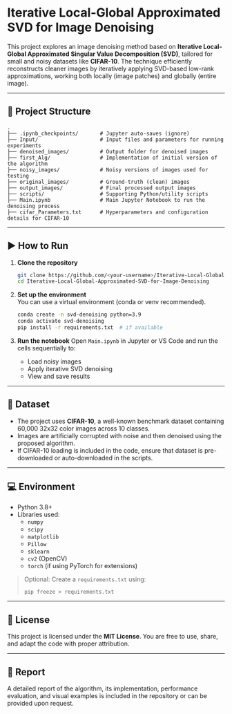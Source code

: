 # Iterative Local-Global Approximated SVD for Image Denoising

This project explores an image denoising method based on **Iterative Local-Global Approximated Singular Value Decomposition (SVD)**, tailored for small and noisy datasets like **CIFAR-10**. The technique efficiently reconstructs cleaner images by iteratively applying SVD-based low-rank approximations, working both locally (image patches) and globally (entire image).

---

## 📁 Project Structure

```
.
├── .ipynb_checkpoints/       # Jupyter auto-saves (ignore)
├── Input/                    # Input files and parameters for running experiments
├── denoised_images/          # Output folder for denoised images
├── first_Alg/                # Implementation of initial version of the algorithm
├── noisy_images/             # Noisy versions of images used for testing
├── original_images/          # Ground-truth (clean) images
├── output_images/            # Final processed output images
├── scripts/                  # Supporting Python/utility scripts
├── Main.ipynb                # Main Jupyter Notebook to run the denoising process
├── cifar_Parameters.txt      # Hyperparameters and configuration details for CIFAR-10
```

---

## ▶️ How to Run

1. **Clone the repository**
   ```bash
   git clone https://github.com/<your-username>/Iterative-Local-Global-Approximated-SVD-for-Image-Denoising.git
   cd Iterative-Local-Global-Approximated-SVD-for-Image-Denoising
   ```

2. **Set up the environment**  
   You can use a virtual environment (conda or venv recommended).
   ```bash
   conda create -n svd-denoising python=3.9
   conda activate svd-denoising
   pip install -r requirements.txt  # if available
   ```

3. **Run the notebook**
   Open `Main.ipynb` in Jupyter or VS Code and run the cells sequentially to:
   - Load noisy images
   - Apply iterative SVD denoising
   - View and save results

---

## 🧪 Dataset

- The project uses **CIFAR-10**, a well-known benchmark dataset containing 60,000 32x32 color images across 10 classes.
- Images are artificially corrupted with noise and then denoised using the proposed algorithm.
- If CIFAR-10 loading is included in the code, ensure that dataset is pre-downloaded or auto-downloaded in the scripts.

---

## 💻 Environment

- Python 3.8+
- Libraries used:
  - `numpy`
  - `scipy`
  - `matplotlib`
  - `Pillow`
  - `sklearn`
  - `cv2` (OpenCV)
  - `torch` (if using PyTorch for extensions)

> Optional: Create a `requirements.txt` using:
> ```bash
> pip freeze > requirements.txt
> ```

---

## 📄 License

This project is licensed under the **MIT License**. You are free to use, share, and adapt the code with proper attribution.

---

## 📑 Report

A detailed report of the algorithm, its implementation, performance evaluation, and visual examples is included in the repository or can be provided upon request.

